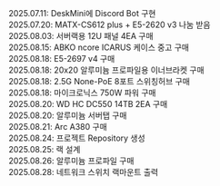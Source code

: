 2025.07.11: DeskMini에 Discord Bot 구현  
2025.07.20: MATX-CS612 plus + E5-2620 v3 나눔 받음  
2025.08.03: 서버랙용 12U 패널 4EA 구매  
2025.08.15: ABKO ncore ICARUS 케이스 중고 구매  
2025.08.18: E5-2697 v4 구매  
2025.08.18: 20x20 알루미늄 프로파일용 이너브라켓 구매  
2025.08.18: 2.5G None-PoE 8포트 스위칭허브 구매  
2025.08.18: 마이크로닉스 750W 파워 구매  
2025.08.20: WD HC DC550 14TB 2EA 구매  
2025.08.20: 알루미늄 서버탭 구매  
2025.08.21: Arc A380 구매  
2025.08.24: 프로젝트 Repository 생성  
2025.08.25: 랙 설계  
2025.08.26: 알루미늄 프로파일 구매  
2025.08.28: 네트워크 스위치 랙마운트 출력
